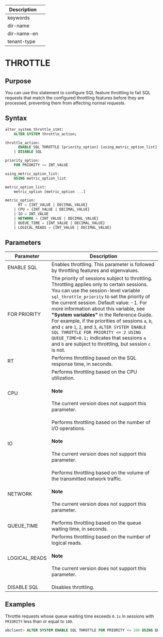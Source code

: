 | Description   |                 |
|---------------|-----------------|
| keywords      |                 |
| dir-name      |                 |
| dir-name-en   |                 |
| tenant-type   |                 |

# THROTTLE

## Purpose

You can use this statement to configure SQL feature throttling to fail SQL requests that match the configured throttling features before they are processed, preventing them from affecting normal requests.

## Syntax

```sql
alter_system_throttle_stmt:
    ALTER SYSTEM throttle_action;

throttle_action:
      ENABLE SQL THROTTLE [priority_option] [using_metric_option_list]
    | DISABLE SQL

priority_option:
    FOR PRIORITY <= INT_VALUE

using_metric_option_list:
    USING metric_option_list

metric_option_list:
    metric_option [metric_option ...]

metric_option:
      RT = {INT_VALUE | DECIMAL_VALUE}
    | CPU = {INT_VALUE | DECIMAL_VALUE}
    | IO = INT_VALUE
    | NETWORK = {INT_VALUE | DECIMAL_VALUE}
    | QUEUE_TIME = {INT_VALUE | DECIMAL_VALUE}
    | LOGICAL_READS = {INT_VALUE | DECIMAL_VALUE}
```

## Parameters

| **Parameter** | **Description** |
|---------------|------------------------|
| ENABLE SQL | Enables throttling. This parameter is followed by throttling features and eigenvalues.  |
| FOR PRIORITY | The priority of sessions subject to throttling. Throttling applies only to certain sessions. You can use the session-level variable `sql_throttle_priority` to set the priority of the current session. Default value: -1. For more information about this variable, see **"System variables"** in the Reference Guide. For example, if the priorities of sessions `a`, `b`, and `c` are `1`, `2`, and `3`, `ALTER SYSTEM ENABLE SQL THROTTLE FOR PRIORITY <= 2 USING QUEUE_TIME=0.1;` indicates that sessions `a` and `b` are subject to throttling, but session `c` is not.  |
| RT | Performs throttling based on the SQL response time, in seconds.  |
| CPU | Performs throttling based on the CPU utilization.  <main id="notice" type='explain'><h4>Note</h4><p> The current version does not support this parameter. </p></main> |
| IO | Performs throttling based on the number of I/O operations. <main id="notice" type='explain'><h4>Note</h4><p> The current version does not support this parameter. </p></main> |
| NETWORK | Performs throttling based on the volume of the transmitted network traffic.  <main id="notice" type='explain'><h4>Note</h4><p> The current version does not support this parameter. </p></main> |
| QUEUE_TIME | Performs throttling based on the queue waiting time, in seconds.  |
| LOGICAL_READS | Performs throttling based on the number of logical reads. <main id="notice" type='explain'><h4>Note</h4><p> The current version does not support this parameter. </p></main> |
| DISABLE SQL | Disables throttling.  |

## Examples

Throttle requests whose queue waiting time exceeds `0.1s` in sessions with `PRIORITY` less than or equal to `100`.

```sql
obclient> ALTER SYSTEM ENABLE SQL THROTTLE FOR PRIORITY <= 100 USING QUEUE_TIME=0.1;
```
